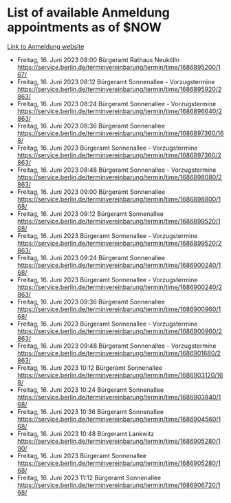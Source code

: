 # List of available Anmeldung appointments as of $NOW
[Link to Anmeldung website](https://service.berlin.de/terminvereinbarung/termin/tag.php?termin=1&anliegen[]=120686&dienstleisterlist=122210,122217,327316,122219,327312,122227,327314,122231,327346,122243,327348,122254,122252,329742,122260,329745,122262,329748,122271,327278,122273,327274,122277,327276,330436,122280,327294,122282,327290,122284,327292,122291,327270,122285,327266,122286,327264,122296,327268,150230,329760,122297,327286,122294,327284,122312,329763,122314,329775,122304,327330,122311,327334,122309,327332,317869,122281,327352,122279,329772,122283,122276,327324,122274,327326,122267,329766,122246,327318,122251,327320,122257,327322,122208,327298,122226,327300&herkunft=http%3A%2F%2Fservice.berlin.de%2Fdienstleistung%2F120686%2F)
- Freitag, 16. Juni 2023 08:00 Bürgeramt Rathaus Neukölln https://service.berlin.de/terminvereinbarung/termin/time/1686895200/167/
- Freitag, 16. Juni 2023 08:12 Bürgeramt Sonnenallee - Vorzugstermine https://service.berlin.de/terminvereinbarung/termin/time/1686895920/2863/
- Freitag, 16. Juni 2023 08:24 Bürgeramt Sonnenallee - Vorzugstermine https://service.berlin.de/terminvereinbarung/termin/time/1686896640/2863/
- Freitag, 16. Juni 2023 08:36 Bürgeramt Sonnenallee https://service.berlin.de/terminvereinbarung/termin/time/1686897360/168/
- Freitag, 16. Juni 2023  Bürgeramt Sonnenallee - Vorzugstermine https://service.berlin.de/terminvereinbarung/termin/time/1686897360/2863/
- Freitag, 16. Juni 2023 08:48 Bürgeramt Sonnenallee - Vorzugstermine https://service.berlin.de/terminvereinbarung/termin/time/1686898080/2863/
- Freitag, 16. Juni 2023 09:00 Bürgeramt Sonnenallee https://service.berlin.de/terminvereinbarung/termin/time/1686898800/168/
- Freitag, 16. Juni 2023 09:12 Bürgeramt Sonnenallee https://service.berlin.de/terminvereinbarung/termin/time/1686899520/168/
- Freitag, 16. Juni 2023  Bürgeramt Sonnenallee - Vorzugstermine https://service.berlin.de/terminvereinbarung/termin/time/1686899520/2863/
- Freitag, 16. Juni 2023 09:24 Bürgeramt Sonnenallee https://service.berlin.de/terminvereinbarung/termin/time/1686900240/168/
- Freitag, 16. Juni 2023  Bürgeramt Sonnenallee - Vorzugstermine https://service.berlin.de/terminvereinbarung/termin/time/1686900240/2863/
- Freitag, 16. Juni 2023 09:36 Bürgeramt Sonnenallee https://service.berlin.de/terminvereinbarung/termin/time/1686900960/168/
- Freitag, 16. Juni 2023  Bürgeramt Sonnenallee - Vorzugstermine https://service.berlin.de/terminvereinbarung/termin/time/1686900960/2863/
- Freitag, 16. Juni 2023 09:48 Bürgeramt Sonnenallee - Vorzugstermine https://service.berlin.de/terminvereinbarung/termin/time/1686901680/2863/
- Freitag, 16. Juni 2023 10:12 Bürgeramt Sonnenallee https://service.berlin.de/terminvereinbarung/termin/time/1686903120/168/
- Freitag, 16. Juni 2023 10:24 Bürgeramt Sonnenallee https://service.berlin.de/terminvereinbarung/termin/time/1686903840/168/
- Freitag, 16. Juni 2023 10:36 Bürgeramt Sonnenallee https://service.berlin.de/terminvereinbarung/termin/time/1686904560/168/
- Freitag, 16. Juni 2023 10:48 Bürgeramt Lankwitz https://service.berlin.de/terminvereinbarung/termin/time/1686905280/190/
- Freitag, 16. Juni 2023  Bürgeramt Sonnenallee https://service.berlin.de/terminvereinbarung/termin/time/1686905280/168/
- Freitag, 16. Juni 2023 11:12 Bürgeramt Sonnenallee https://service.berlin.de/terminvereinbarung/termin/time/1686906720/168/
